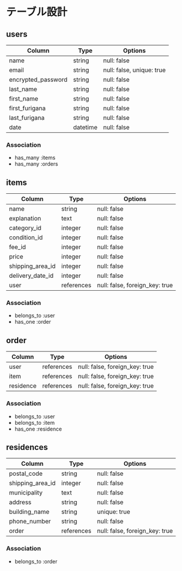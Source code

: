# テーブル設計

## users

| Column             | Type     | Options                   |
| ------------------ | -------- | ------------------------- |
| name               | string   | null: false               |
| email              | string   | null: false, unique: true |
| encrypted_password | string   | null: false               |
| last_name          | string   | null: false               |
| first_name         | string   | null: false               |
| first_furigana     | string   | null: false               |
| last_furigana      | string   | null: false               |
| date               | datetime | null: false               |

### Association

- has_many :items
- has_many :orders


## items

| Column             | Type       | Options                        |
| ------------------ | -----------| ------------------------------ |
| name               | string     | null: false                    |
| explanation        | text       | null: false                    |
| category_id        | integer    | null: false                    |
| condition_id       | integer    | null: false                    |
| fee_id             | integer    | null: false                    |
| price              | integer    | null: false                    |
| shipping_area_id   | integer    | null: false                    |
| delivery_date_id   |  integer   | null: false                    |
| user               | references | null: false, foreign_key: true |

### Association
- belongs_to :user
- has_one :order

## order

| Column    | Type       | Options                        |
| --------- | ---------- | ------------------------------ |
| user      | references | null: false, foreign_key: true |
| item      | references | null: false, foreign_key: true |
| residence | references | null: false, foreign_key: true |
### Association

- belongs_to :user
- belongs_to :item
- has_one :residence

## residences

| Column           | Type       | Options                        |
| ---------------- | ---------- | ------------------------------ |
| postal_code      | string     | null: false                    |
| shipping_area_id | integer    | null: false                    |
| municipality     | text       | null: false                    |
| address          | string     | null: false                    |
| building_name    | string     | unique: true                   |
| phone_number     | string     | null: false                    |
| order            | references | null: false, foreign_key: true |

### Association

- belongs_to :order


